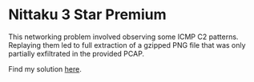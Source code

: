 # Nittaku 3 Star Premium

This networking problem involved observing some ICMP C2 patterns. Replaying them led to full extraction of a gzipped PNG file that was only partially exfiltrated in the provided PCAP.

Find my solution [here](./solve.py).
